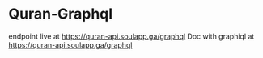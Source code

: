 # Quran-Graphql
endpoint live at https://quran-api.soulapp.ga/graphql
Doc with graphiql at https://quran-api.soulapp.ga/graphql
